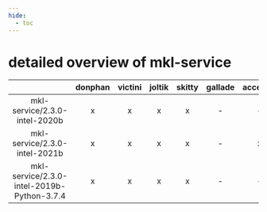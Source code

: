 ```yaml
---
hide:
  - toc
---
```


detailed overview of mkl-service
================================

| |donphan|victini|joltik|skitty|gallade|accelgor|swalot|doduo|
| :---: | :---: | :---: | :---: | :---: | :---: | :---: | :---: | :---: |
|mkl-service/2.3.0-intel-2020b|x|x|x|x|-|-|x|-|
|mkl-service/2.3.0-intel-2021b|x|x|x|x|-|x|x|x|
|mkl-service/2.3.0-intel-2019b-Python-3.7.4|x|x|x|x|-|-|-|-|
